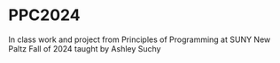 # PPC2024
In class work and project from Principles of Programming at SUNY New Paltz Fall of 2024 taught by Ashley Suchy
